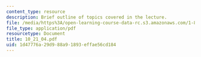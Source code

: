 ```yaml
---
content_type: resource
description: Brief outline of topics covered in the lecture.
file: /media/https%3A/open-learning-course-data-rc.s3.amazonaws.com/1-89-environmental-microbiology-fall-2004/1d47776a29d988a91893effae56cd184_10_21_04.pdf
file_type: application/pdf
resourcetype: Document
title: 10_21_04.pdf
uid: 1d47776a-29d9-88a9-1893-effae56cd184
---
```

